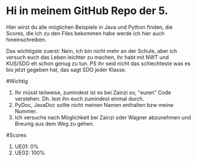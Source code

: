 # Hi in meinem GitHub Repo der 5.

Hier wirst du alle möglichen Beispiele in Java und Python finden, die Scores, die ich zu den Files bekommen habe werde ich hier auch hineinschreiben.

Das wichtigste zuerst: Nein, ich bin nicht mehr an der Schule, aber ich versuch euch das Leben leichter zu machen, ihr habt mit NWT und KUS/SDO eh schon genug zu tun. PS ihr seid nicht das schlechteste was es bis jetzt gegeben hat, das sagt SDO jeder Klasse.

#Wichtig 
1. Ihr müsst teilweise, zumindest ist es bei Zainzi so, "euren" Code verstehen. Dh. lest ihn euch zumindest einmal durch. 
2. PyDoc, JavaDoc sollte nicht meinen Namen enthalten bzw meine Nummer.
3. Ich versuche nach Möglichkeit bei Zainzi oder Wagner abzunehmen und Breunig aus dem Weg zu gehen.

#Scores
1. UE01: 0%
2. UE02: 100%